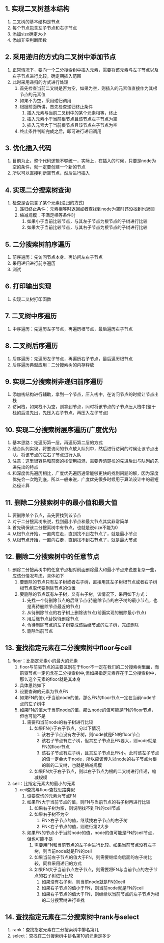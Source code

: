## 1. 实现二叉树基本结构
1. 二叉树的基本结构是节点
2. 每个节点包含左子节点和右子节点
3. 添加size确定大小
4. 添加非空判断函数
## 2. 采用递归的方式向二叉树中添加节点
1. 正常情况下，要向一个二分搜索树中插入元素，需要将该元素与左子节点以及右子节点进行比较，确定期插入范围
2. 此时采用递归的方式进行处理
    1. 首先检查当前二叉树是否为空，如果为空，则插入的元素值直接作为其根节点的元素值
    2. 如果不为空，采用递归调用
    3. 根据前面所讲，首先检查递归终止条件
        1. 插入元素与当前二叉树中的某个元素相等，终止
        2. 插入元素小于当前根节点且该节点左子节点为空
        3. 插入元素大于当前根节点且该节点右子节点为空
    4. 终止条件判断完成之后，即可进行递归调用    
## 3. 优化插入代码
1. 目前为止，整个代码逻辑不够统一，实际上，在插入的时候，只要是node为空的条件，就一定要创建一个新的节点
2. 所以可以直接判断空节点，然后进行插入
## 4. 实现二分搜索树查询
1. 检查是否包含了某个元素(递归的方式)
    1. 递归终止条件：元素相等时返回或者查找到node为空时还没找到也返回
    2. 缩减规模：不满足相等条件时
        1. 如果小于当前比较节点，与其左子节点为根节点的子树进行比较
        2. 如果大于当前比较节点，与其右子节点为根节点的子树进行比较
## 5. 二分搜索树前序遍历
1. 前序遍历：先访问节点本身、再访问左右子节点
2. 采用递归进行前序遍历
3. 测试
## 6. 打印输出实现
1. 实现二叉树打印函数        
## 7. 二叉树中序遍历
1. 中序遍历：先遍历左子节点，再遍历根节点，最后遍历右子节点
## 8. 二叉树后序遍历
1. 后序遍历：先遍历左子节点，再遍历右子节点，最后遍历根节点
2. 后序遍历典型应用：二分搜索树的内存释放
## 9. 实现二分搜索树非递归前序遍历
1. 添加栈结构进行辅助，拿到一个节点，压入栈中，在访问节点的时候让节点出栈
2. 访问栈，如果栈不为空，则拿到节点，同时将该节点的子节点压入栈中(鉴于栈的后进先出，先压入右子节点，再压入左子节点)
## 10. 实现二分搜索树层序遍历(广度优先)
1. 基本思路：先遍历第一层，再遍历第二层的方式
2. 结合队列实现，将要访问的节点放入队列中，然后进行访问的时候让该节点出队，将该节点的左右子节点进行入队
3. 注意：这里很容易和前面的栈使用搞混，需要弄清楚栈的先进后出与队列的先进先出的特点
4. 和深度优先遍历相比，广度优先遍历通常能够更快的找到问题的解，因为深度优先会一次跑到底，所以一般来说，广度优先很多时候用于算法设计中的最短路径计算
## 11. 删除二分搜索树中的最小值和最大值
1. 要删除某个节点，首先要找到该节点
2. 对于二分搜索树来说，找到最小节点和最大节点其实非常简单
3. 首先确保该二分搜索树中有节点，也就是说size不能为0
4. 从根节点开始，一直向左走，直到找不到左节点了，就是最小节点
5. 从根节点开始，一直向右走，直到找不到右节点了，就是最大节点
## 12. 删除二分搜索树中的任意节点
1. 删除二分搜索树中的任意节点相对前面删除最大和最小节点来说要复杂一些，应该分情况考虑，具体如下
    1. 要删除的节点只有左子树或者右子树，直接用其左子树根节点或者右子树根节点取代要删除节点的位置
    2. 要删除的节点既有左子树，又有右子树，该情况下，采用如下方式：
        1. 先找一个待删除节点的后继节点(待删除节点的右子树的最小节点，也是离待删除节点最近的节点)
        2. 从待删除节点的右子树上删除该节点(前面实现的删除最小节点)
        3. 用后继节点替换待删除节点
        4. 令待删除节点的左子树变成该后继节点的左子树，完成删除
        5. 删除当前节点
## 13. 查找指定元素在二分搜索树中floor与ceil
1. floor：比指定元素小的最大的元素
   1. floor与前驱节点的主要区别在于floor不一定在我们的二分搜索树里面，而前驱节点一定包含在二分搜索树中,但如果指定元素存在于二分搜索树中，那么这个元素的floor就是其本身
   2. 具体思路如下
    1. 设要查询的元素为节点FN
    2. 如果FN的值小于当前node的值，那么FN的floor节点一定在当前node节点的左子树中
    3. 如果FN的值大于当前node的值，那么node的值可能是FN的floor节点，但也可能不是
        1. 需要和当前node的右子树进行比较
            1. 如果FN小于右子节点，分以下情况
                1. 该右子节点没有左子树，则node就是FN的floor节点
                2. 该右子节点有左子树，但其左子节点比FN要大，则node就是FN的floor节点
                3. 该右子节点有左子树，且其左子节点比FN小，此时该左子节点的值一定会大于node，所以应该传入以node的右子节点为根的新的二叉树，也就是缩减规模
            2. 如果FN大于右子节点，则以右子节点为根的二叉树进行传递，缩减规模   
2. ceil：比指定元素大的最小的元素
    1. ceil查找与floor查找思路类似
        1. 设要查询的元素为节点FN
        2. 如果FN大于当前节点的值，则FN与当前节点的右子树再进行比较
            1. 如果右子树为空，则说明找不到FN的ceil节点
            2. 如果右子树不为空
                1. FN>右子节点的值，继续找右子节点的右子树
                2. FN<右子节点的值，则进行第2大步
        2. 如果FN的节点小于当前node的值，node的值可能是FN的ceil节点，但也可能不是
            1. 需要用FN和当前节点的左子树进行比较。如果当前节点没有左子树，则当前node就是FN的ceil
            2. 如果当前左子节点的值大于FN，则需要继续向后面的左子树比较，同样采用递归的方式
            3. 如果FN大于当前节点左子节点，则需要将FN与当前节点的左子节点的右子树进行比较
                1. 如果没有右子树，则当前node就是FN的ceil
                2. 如果右子节点的值小于FN，则当前node就是FN的ceil
                3. 如果右子节点的值大于FN，则继续以当前节点的左子节点为根的二分搜索树进行查找
## 14. 查找指定元素在二分搜索树中rank与select
1. rank：查找指定元素在二分搜索树中排名第几
2. select：查找在二分搜索树中排名第10的元素是多少